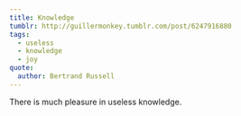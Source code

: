 ```yaml
---
title: Knowledge
tumblr: http://guillermonkey.tumblr.com/post/6247916880
tags:
  - useless
  - knowledge
  - joy
quote:
  author: Bertrand Russell
---
```


There is much pleasure in useless knowledge.
